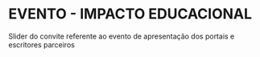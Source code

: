 # EVENTO - IMPACTO EDUCACIONAL
Slider do convite referente ao evento de apresentação dos portais e escritores parceiros
